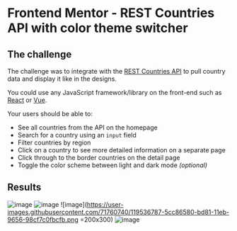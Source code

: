 # Frontend Mentor - REST Countries API with color theme switcher

## The challenge

The challenge was to integrate with the [REST Countries API](https://restcountries.eu) to pull country data and display it like in the designs.

You could use any JavaScript framework/library on the front-end such as [React](https://reactjs.org) or [Vue](https://vuejs.org). 

Your users should be able to:

- See all countries from the API on the homepage
- Search for a country using an `input` field
- Filter countries by region
- Click on a country to see more detailed information on a separate page
- Click through to the border countries on the detail page
- Toggle the color scheme between light and dark mode *(optional)*

## Results

![image](https://user-images.githubusercontent.com/71760740/119536569-22f75f00-bd81-11eb-8654-b6b6695ce6bd.png)
![image](https://user-images.githubusercontent.com/71760740/119536705-49b59580-bd81-11eb-8042-d141f95b8b21.png)
![image](https://user-images.githubusercontent.com/71760740/119536787-5cc86580-bd81-11eb-9656-98cf7c0fbcfb.png =200x300)
![image](https://user-images.githubusercontent.com/71760740/119536823-6356dd00-bd81-11eb-8348-c80f16bc15ac.png)


